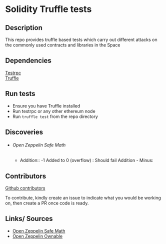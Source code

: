 # Solidity Truffle tests

## Description
This repo provides truffle based tests which carry out different attacks on the commonly used contracts and libraries in the Space

## Dependencies
[Testrpc](https://github.com/ethereumjs/testrpc)  
[Truffle](https://github.com/trufflesuite/truffle)

## Run tests
* Ensure you have  Truffle installed
* Run testrpc or any other ethereum node
* Run `truffle test` from the repo directory

## Discoveries
* ###### Open Zeppelin Safe Math
  + Addition:: -1 Added to 0 (overflow) : Should fail Addition - Minus:  

## Contributors
[Github contributors](https://github.com/adibas03/Solidity-truffle-tests/graphs/contributors)

To contribute, kindly create an issue to indicate what you would be working on, then create a PR once code is ready.


## Links/ Sources

* [Open Zeppelin Safe Math](https://github.com/OpenZeppelin/zeppelin-solidity/blob/master/contracts/math/SafeMath.sol)
* [Open Zeppelin Ownable](https://github.com/OpenZeppelin/zeppelin-solidity/blob/master/contracts/ownership/Ownable.sol)
